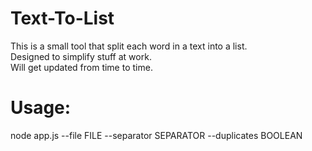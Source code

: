 # Text-To-List

This is a small tool that split each word in a text into a list. <br>
Designed to simplify stuff at work.<br>
Will get updated from time to time.<br>


# Usage:
node app.js --file FILE --separator SEPARATOR --duplicates BOOLEAN
